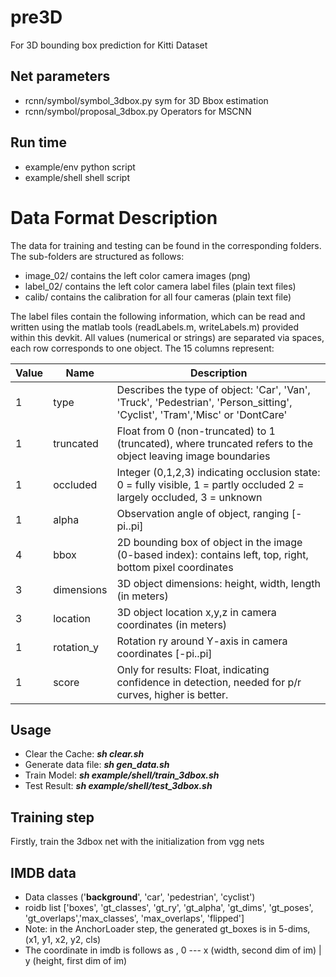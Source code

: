 # pre3D
For 3D bounding box prediction for Kitti Dataset

## Net parameters
* rcnn/symbol/symbol_3dbox.py	sym for 3D Bbox estimation
* rcnn/symbol/proposal_3dbox.py Operators for MSCNN

## Run time
* example/env 		python script
* example/shell		shell script

Data Format Description
=======================

The data for training and testing can be found in the corresponding folders.
The sub-folders are structured as follows:

  - image_02/ contains the left color camera images (png)
  - label_02/ contains the left color camera label files (plain text files)
  - calib/ contains the calibration for all four cameras (plain text file)

The label files contain the following information, which can be read and
written using the matlab tools (readLabels.m, writeLabels.m) provided within
this devkit. All values (numerical or strings) are separated via spaces,
each row corresponds to one object. The 15 columns represent:

Value | Name      | Description
------|-----------|------------------------------------------------------------------------------------------------------------------------------
1     | type      | Describes the type of object: 'Car', 'Van', 'Truck', 'Pedestrian', 'Person_sitting', 'Cyclist', 'Tram','Misc' or 'DontCare' 
1     | truncated | Float from 0 (non-truncated) to 1 (truncated), where truncated refers to the object leaving image boundaries
1     | occluded  | Integer (0,1,2,3) indicating occlusion state: 0 = fully visible, 1 = partly occluded 2 = largely occluded, 3 = unknown
1     | alpha     |   Observation angle of object, ranging [-pi..pi]
4     | bbox      |   2D bounding box of object in the image (0-based index): contains left, top, right, bottom pixel coordinates
3     | dimensions|   3D object dimensions: height, width, length (in meters)
3     | location  |   3D object location x,y,z in camera coordinates (in meters)
1     | rotation_y|   Rotation ry around Y-axis in camera coordinates [-pi..pi]
1     | score     |   Only for results: Float, indicating confidence in detection, needed for p/r curves, higher is better.

## Usage
* Clear the Cache:    ***sh clear.sh***
* Generate data file: ***sh gen_data.sh***
* Train Model:        ***sh example/shell/train_3dbox.sh***
* Test Result:        ***sh example/shell/test_3dbox.sh***

## Training step
Firstly, train the 3dbox net with the initialization from vgg nets

## IMDB data
* Data classes ('__background__', 'car', 'pedestrian', 'cyclist')
* roidb list ['boxes', 'gt_classes', 'gt_ry', 'gt_alpha', 'gt_dims', 'gt_poses', 'gt_overlaps','max_classes', 'max_overlaps', 'flipped']
* Note: in the AnchorLoader step, the generated gt_boxes is in 5-dims, (x1, y1, x2, y2, cls)
* The coordinate in imdb is follows as ,
    0 --- x (width, second dim of im)
    |
    y (height, first dim of im)

